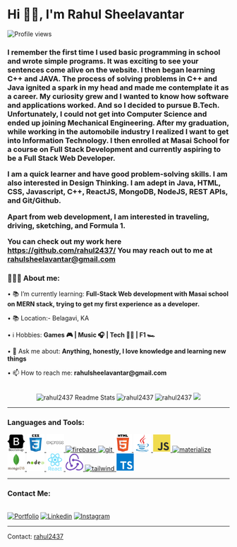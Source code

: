   
<h1 align="left">Hi 👋🏽, I'm Rahul Sheelavantar</h1>

![Profile views](https://gpvc.arturio.dev/rahul2437)

<h3 align="left">I remember the first time I used basic programming in school and wrote simple programs. It was exciting to see your sentences come alive on the website. I then began learning C++ and JAVA. The process of solving problems in C++ and Java ignited a spark in my head and made me contemplate it as a career. My curiosity grew and I wanted to know how software and applications worked. And so I decided to pursue B.Tech. Unfortunately, I could not get into Computer Science and ended up joining Mechanical Engineering.
After my graduation, while working in the automobile industry I realized I want to get into Information Technology. I then enrolled at Masai School for a course on Full Stack Development and currently aspiring to be a Full Stack Web Developer.

I am a quick learner and have good problem-solving skills. I am also interested in Design Thinking. I am adept in Java, HTML, CSS, Javascript, C++, ReactJS, MongoDB, NodeJS, REST APIs, and Git/Github.

Apart from web development, I am interested in traveling, driving, sketching, and Formula 1.

You can check out my work here https://github.com/rahul2437/
You may reach out to me at rahulsheelavantar@gmail.com</h3>

<div align="left">
    <h3>👨🏽‍💻 About me:</h3>
        <p>• 📚 I’m currently learning: <b>Full-Stack Web development with Masai school on MERN stack, trying to get my first experience as a developer.</b></p>
        <p>• 📚 Location:- Belagavi, KA</b></p>
        <p>• ℹ️ Hobbies: <b>Games 🎮 | Music 🎧 | Tech 👨‍💻 | F1 🏎️</b></p>
        <p>• 💬 Ask me about: <b>Anything, honestly, I love knowledge and learning new things</b></p>
        <p>• 📫 How to reach me: <b>rahulsheelavantar@gmail.com</b></p>
</div><br>

<div align="center">
    <img height="155em" src="https://github-readme-stats.vercel.app/api?username=rahul2437&show_icons=true" alt="rahul2437 Readme Stats" />
    <img height="155em" src="https://github-readme-stats.vercel.app/api/top-langs?username=rahul2437&show_icons=true" alt="rahul2437" />
    <img height="155em" src="https://github-readme-streak-stats.herokuapp.com/?user=rahul2437&" alt="rahul2437" />
    <img height="255em" src="https://activity-graph.herokuapp.com/graph?username=rahul2437&show_icons=true&count_private=true&include_all_commits=true&theme=minimal&hide_border=true&radius=4" />
    
    
</div>

---

<div>
<h3 align="left">Languages and Tools:</h3>
<p align="left"> <a href="https://getbootstrap.com" target="_blank" rel="noreferrer"> <img src="https://raw.githubusercontent.com/devicons/devicon/master/icons/bootstrap/bootstrap-plain-wordmark.svg" alt="bootstrap" width="40" height="40"/> </a> <a href="https://www.w3schools.com/css/" target="_blank" rel="noreferrer"> <img src="https://raw.githubusercontent.com/devicons/devicon/master/icons/css3/css3-original-wordmark.svg" alt="css3" width="40" height="40"/> </a> <a href="https://expressjs.com" target="_blank" rel="noreferrer"> <img src="https://raw.githubusercontent.com/devicons/devicon/master/icons/express/express-original-wordmark.svg" alt="express" width="40" height="40"/> </a> <a href="https://firebase.google.com/" target="_blank" rel="noreferrer"> <img src="https://www.vectorlogo.zone/logos/firebase/firebase-icon.svg" alt="firebase" width="40" height="40"/> </a> <a href="https://git-scm.com/" target="_blank" rel="noreferrer"> <img src="https://www.vectorlogo.zone/logos/git-scm/git-scm-icon.svg" alt="git" width="40" height="40"/> </a> <a href="https://www.w3.org/html/" target="_blank" rel="noreferrer"> <img src="https://raw.githubusercontent.com/devicons/devicon/master/icons/html5/html5-original-wordmark.svg" alt="html5" width="40" height="40"/> </a> <a href="https://www.java.com" target="_blank" rel="noreferrer"> <img src="https://raw.githubusercontent.com/devicons/devicon/master/icons/java/java-original.svg" alt="java" width="40" height="40"/> </a> <a href="https://developer.mozilla.org/en-US/docs/Web/JavaScript" target="_blank" rel="noreferrer"> <img src="https://raw.githubusercontent.com/devicons/devicon/master/icons/javascript/javascript-original.svg" alt="javascript" width="40" height="40"/> </a> <a href="https://materializecss.com/" target="_blank" rel="noreferrer"> <img src="https://raw.githubusercontent.com/prplx/svg-logos/5585531d45d294869c4eaab4d7cf2e9c167710a9/svg/materialize.svg" alt="materialize" width="40" height="40"/> </a> <a href="https://www.mongodb.com/" target="_blank" rel="noreferrer"> <img src="https://raw.githubusercontent.com/devicons/devicon/master/icons/mongodb/mongodb-original-wordmark.svg" alt="mongodb" width="40" height="40"/> </a> <a href="https://nodejs.org" target="_blank" rel="noreferrer"> <img src="https://raw.githubusercontent.com/devicons/devicon/master/icons/nodejs/nodejs-original-wordmark.svg" alt="nodejs" width="40" height="40"/> </a> <a href="https://reactjs.org/" target="_blank" rel="noreferrer"> <img src="https://raw.githubusercontent.com/devicons/devicon/master/icons/react/react-original-wordmark.svg" alt="react" width="40" height="40"/> </a> <a href="https://redux.js.org" target="_blank" rel="noreferrer"> <img src="https://raw.githubusercontent.com/devicons/devicon/master/icons/redux/redux-original.svg" alt="redux" width="40" height="40"/> </a> <a href="https://tailwindcss.com/" target="_blank" rel="noreferrer"> <img src="https://www.vectorlogo.zone/logos/tailwindcss/tailwindcss-icon.svg" alt="tailwind" width="40" height="40"/> </a> <a href="https://www.typescriptlang.org/" target="_blank" rel="noreferrer"> <img src="https://raw.githubusercontent.com/devicons/devicon/master/icons/typescript/typescript-original.svg" alt="typescript" width="40" height="40"/> </a> </p>

</div>

___

<div>
  <h3>Contact Me:</h3><br>
    <a href="https://rahul2437.github.io/" target="_blank"><img src="https://img.shields.io/static/v1?label=&message=Portfolio&color=DA66C2&style=for-the-badge&logoColor=whitesmoke" alt="Portfolio"></a>
    <a href="https://www.linkedin.com/in/rahulsheelavantar/" target="_blank"><img src="https://img.shields.io/static/v1?label=&message=Linkedin&color=0A66C2&style=for-the-badge&logo=linkedin&logoColor=whitesmoke" alt="Linkedin"></a>
    <a href="https://www.instagram.com/rahul.sheelavantar/" target="_blank"><img src="https://img.shields.io/static/v1?label=&message=Instagram&color=lightpink&style=for-the-badge&logo=instagram&logoColor=black" alt="Instagram"></a>
</div>

------

Contact: [rahul2437](https://github.com/rahul2437)

